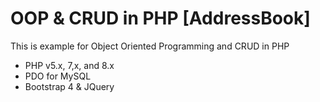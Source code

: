 # OOP & CRUD in PHP [AddressBook]

This is example for Object Oriented Programming and CRUD in PHP

- PHP v5.x, 7,x, and 8.x
- PDO for MySQL
- Bootstrap 4 & JQuery